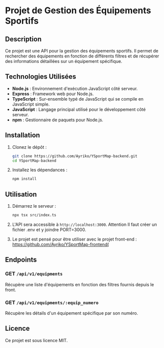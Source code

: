 # Projet de Gestion des Équipements Sportifs

## Description
Ce projet est une API pour la gestion des équipements sportifs. Il permet de rechercher des équipements en fonction de différents filtres et de récupérer des informations détaillées sur un équipement spécifique.

## Technologies Utilisées
- **Node.js** : Environnement d'exécution JavaScript côté serveur.
- **Express** : Framework web pour Node.js.
- **TypeScript** : Sur-ensemble typé de JavaScript qui se compile en JavaScript simple.
- **JavaScript** : Langage principal utilisé pour le développement côté serveur.
- **npm** : Gestionnaire de paquets pour Node.js.

## Installation
1. Clonez le dépôt :
   ```bash
   git clone https://github.com/Ayriko/YSportMap-backend.git
   cd YSportMap-backend
   ```

2. Installez les dépendances :
   ```bash
   npm install
   ```

## Utilisation
1. Démarrez le serveur :
   ```bash
   npx tsx src/index.ts
   ```

2. L'API sera accessible à `http://localhost:3000`. Attention Il faut créer un fichier .env et y joindre PORT=3000.

3. Le projet est pensé pour être utiliser avec le projet front-end : https://github.com/Ayriko/YSportMap-frontend(

## Endpoints
### GET `/api/v1/equipments`
Récupère une liste d'équipements en fonction des filtres fournis depuis le front.

### GET `/api/v1/equipments/:equip_numero`
Récupère les détails d'un équipement spécifique par son numéro.

## Licence
Ce projet est sous licence MIT.
```